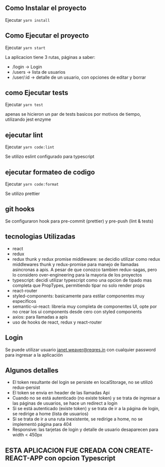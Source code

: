 ## Como Instalar el proyecto

Ejecutar `yarn install`

## Como Ejecutar el proyecto

Ejecutar `yarn start`

La aplicacion tiene 3 rutas, páginas a saber:

- /login -> Login
- /users -> lista de usuarios
- /user/:id -> detalle de un usuario, con opciones de editar y borrar

## como Ejecutar tests

Ejecutar `yarn test`

apenas se hicieron un par de tests basicos por motivos de tiempo, utilizando jest enzyme

## ejecutar lint

Ejecutar `yarn code:lint`

Se utilizo eslint configurado para typescript

## ejecutar formateo de codigo

Ejecutar `yarn code:format`

Se utilizo prettier

## git hooks

Se configuraron hook para pre-commit (prettier) y pre-push (lint & tests)

## tecnologias Utilizadas

- react
- redux
- redux thunk y redux promise middleware: se decidio utilizar como redux middlewares thunk y redux-promise para manejo de llamadas asincronas a apis. A pesar de que conozco
  tambien redux-sagas, pero lo considero over-engineering para la mayoria de los proyectos
- typescript: decidi utilizar typescript como una opcion de tipado mas completa que PropTypes, permitiendo tipar no solo render props
- react-router
- styled-components: basicamente para estilar componentes muy especificos
- semantic-ui-react: libreria muy completa de componentes UI, opte por no crear los ui components desde cero con styled components
- axios: para llamadas a apis
- uso de hooks de react, redux y react-router

## Login

Se puede utilizar usuario janet.weaver@reqres.in con cualquier password para ingresar a la aplicación

## Algunos detalles

- El token resultante del login se persiste en localStorage, no se utilizó redux-persist
- El token se envia en header de las llamadas Api
- Cuando no se está autenticado (no existe token) y se trata de ingresar a las páginas de usuarios, se hace un redirect a login
- Si se está autenticado (existe token) y se trata de ir a la página de login, se redirige a home (lista de usuarios)
- Si se trata de ir a una ruta inexistente, se redirige a home, no se implementó página para 404
- Responsive: las tarjetas de login y detalle de usuario desaparecen para width < 450px

## ESTA APLICACION FUE CREADA CON CREATE-REACT-APP con opcion Typescript
